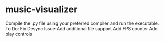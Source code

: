 # music-visualizer
Compile the .py file using your preferred compiler and run the executable.
To Do:
Fix Desync Issue
Add additional file support
Add FPS counter
Add play controls
